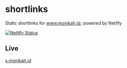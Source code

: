 # shortlinks

Static shortlinks for www.monikah.id, powered by Netlify

[![Netlify Status](https://api.netlify.com/api/v1/badges/d9a179e8-707f-4486-83fe-b606741632d0/deploy-status)](https://app.netlify.com/sites/monikahid-shortlinks/deploys)

## Live

[s.monikah.id](https://s.monikah.id)

